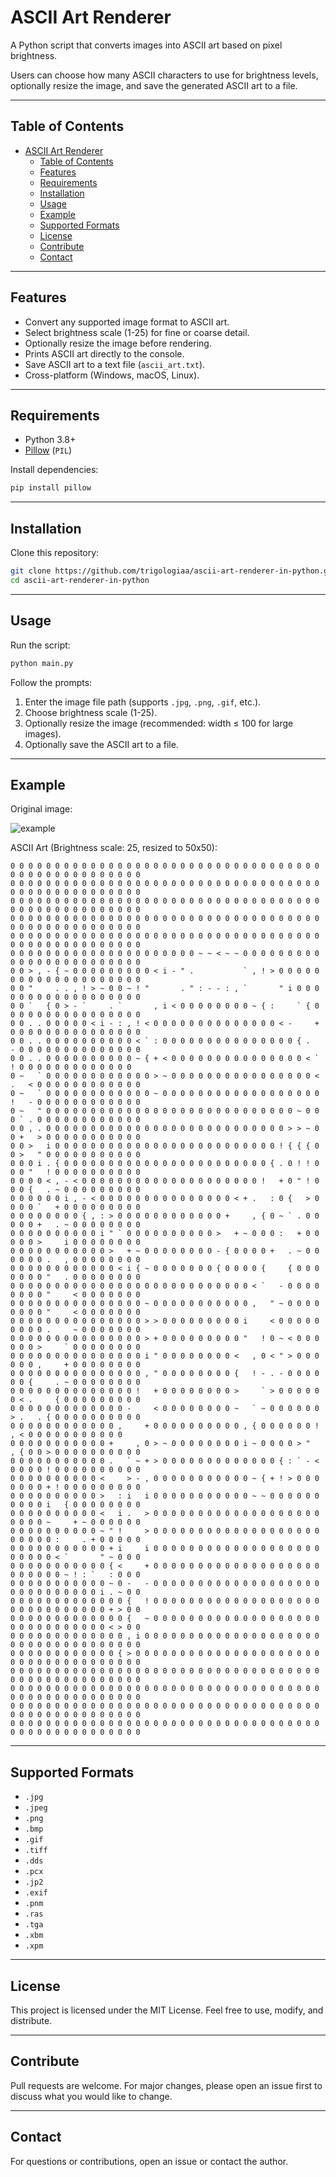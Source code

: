 # ASCII Art Renderer

A Python script that converts images into ASCII art based on pixel brightness.

Users can choose how many ASCII characters to use for brightness levels, optionally resize the image, and save the generated ASCII art to a file.

---

## Table of Contents

- [ASCII Art Renderer](#ascii-art-renderer)
  - [Table of Contents](#table-of-contents)
  - [Features](#features)
  - [Requirements](#requirements)
  - [Installation](#installation)
  - [Usage](#usage)
  - [Example](#example)
  - [Supported Formats](#supported-formats)
  - [License](#license)
  - [Contribute](#contribute)
  - [Contact](#contact)

---

## Features

- Convert any supported image format to ASCII art.
- Select brightness scale (1-25) for fine or coarse detail.
- Optionally resize the image before rendering.
- Prints ASCII art directly to the console.
- Save ASCII art to a text file (`ascii_art.txt`).
- Cross-platform (Windows, macOS, Linux).

---

## Requirements

- Python 3.8+
- [Pillow](https://pillow.readthedocs.io/en/stable/) (`PIL`)

Install dependencies:

```bash
pip install pillow
```

---

## Installation

Clone this repository:

```bash
git clone https://github.com/trigologiaa/ascii-art-renderer-in-python.git
cd ascii-art-renderer-in-python
```

---

## Usage

Run the script:

```bash
python main.py
```

Follow the prompts:

1. Enter the image file path (supports `.jpg`, `.png`, `.gif`, etc.).
2. Choose brightness scale (1-25).
3. Optionally resize the image (recommended: width ≤ 100 for large images).
4. Optionally save the ASCII art to a file.

---

## Example

Original image:

![example](/assets/example.png)

ASCII Art (Brightness scale: 25, resized to 50x50):

```
0 0 0 0 0 0 0 0 0 0 0 0 0 0 0 0 0 0 0 0 0 0 0 0 0 0 0 0 0 0 0 0 0 0 0 0 0 0 0 0 0 0 0 0 0 0 0 0 0 0
0 0 0 0 0 0 0 0 0 0 0 0 0 0 0 0 0 0 0 0 0 0 0 0 0 0 0 0 0 0 0 0 0 0 0 0 0 0 0 0 0 0 0 0 0 0 0 0 0 0
0 0 0 0 0 0 0 0 0 0 0 0 0 0 0 0 0 0 0 0 0 0 0 0 0 0 0 0 0 0 0 0 0 0 0 0 0 0 0 0 0 0 0 0 0 0 0 0 0 0
0 0 0 0 0 0 0 0 0 0 0 0 0 0 0 0 0 0 0 0 0 0 0 0 0 0 0 0 0 0 0 0 0 0 0 0 0 0 0 0 0 0 0 0 0 0 0 0 0 0
0 0 0 0 0 0 0 0 0 0 0 0 0 0 0 0 0 0 0 0 0 0 0 0 0 0 0 0 0 0 0 0 0 0 0 0 0 0 0 0 0 0 0 0 0 0 0 0 0 0
0 0 0 0 0 0 0 0 0 0 0 0 0 0 0 0 0 0 0 0 0 ~ ~ < ~ ~ 0 0 0 0 0 0 0 0 0 0 0 0 0 0 0 0 0 0 0 0 0 0 0 0
0 0 > , - { ~ 0 0 0 0 0 0 0 0 0 < i - " .           ` , ! > 0 0 0 0 0 0 0 0 0 0 0 0 0 0 0 0 0 0 0 0
0 0 "     . . , ! > ~ 0 0 ~ ! "       . " : - - : , `       " i 0 0 0 0 0 0 0 0 0 0 0 0 0 0 0 0 0 0
0 0 `   { 0 > - `     . `       , i < 0 0 0 0 0 0 0 0 ~ { :     ` { 0 0 0 0 0 0 0 0 0 0 0 0 0 0 0 0
0 0 . . 0 0 0 0 0 < i - : , ! < 0 0 0 0 0 0 0 0 0 0 0 0 0 0 < -     + 0 0 0 0 0 0 0 0 0 0 0 0 0 0 0
0 0 . . 0 0 0 0 0 0 0 0 0 0 < ` : 0 0 0 0 0 0 0 0 0 0 0 0 0 0 0 { .   - 0 0 0 0 0 0 0 0 0 0 0 0 0 0
0 0 . . 0 0 0 0 0 0 0 0 0 0 ~ { + < 0 0 0 0 0 0 0 0 0 0 0 0 0 0 0 < `   ! 0 0 0 0 0 0 0 0 0 0 0 0 0
0 ~   ` 0 0 0 0 0 0 0 0 0 0 0 0 > ~ 0 0 0 0 0 0 0 0 0 0 0 0 0 0 0 0 < .   < 0 0 0 0 0 0 0 0 0 0 0 0
0 ~   ` 0 0 0 0 0 0 0 0 0 0 0 0 ~ 0 0 0 0 0 0 0 0 0 0 0 0 0 0 0 0 0 0 !   - 0 0 0 0 0 0 0 0 0 0 0 0
0 ~   " 0 0 0 0 0 0 0 0 0 0 0 0 0 0 0 0 0 0 0 0 0 0 0 0 0 0 0 0 ~ 0 0 0 ` . 0 0 0 0 0 0 0 0 0 0 0 0
0 0 , . 0 0 0 0 0 0 0 0 0 0 0 0 0 0 0 0 0 0 0 0 0 0 0 0 0 0 0 > > ~ 0 0 +   > 0 0 0 0 0 0 0 0 0 0 0
0 0 >   i 0 0 0 0 0 0 0 0 0 0 0 0 0 0 0 0 0 0 0 0 0 0 0 0 0 ! { { { 0 0 >   " 0 0 0 0 0 0 0 0 0 0 0
0 0 0 i . { 0 0 0 0 0 0 0 0 0 0 0 0 0 0 0 0 0 0 0 0 0 0 0 { . 0 ! ! 0 0 0 "   ! 0 0 0 0 0 0 0 0 0 0
0 0 0 0 < , - < 0 0 0 0 0 0 0 0 0 0 0 0 0 0 0 0 0 0 0 0 !   + 0 " ! 0 0 0 {   . ~ 0 0 0 0 0 0 0 0 0
0 0 0 0 0 0 i , - < 0 0 0 0 0 0 0 0 0 0 0 0 0 0 0 < + .   : 0 {   > 0 0 0 0 `   + 0 0 0 0 0 0 0 0 0
0 0 0 0 0 0 0 0 { , : > 0 0 0 0 0 0 0 0 0 0 0 0 +     , { 0 ~ ` . 0 0 0 0 0 +   . ~ 0 0 0 0 0 0 0 0
0 0 0 0 0 0 0 0 0 0 i " ` 0 0 0 0 0 0 0 0 0 0 >   + ~ 0 0 0 :   + 0 0 0 0 0 >     i 0 0 0 0 0 0 0 0
0 0 0 0 0 0 0 0 0 0 0 >   + ~ 0 0 0 0 0 0 0 0 - { 0 0 0 0 +   . ~ 0 0 0 0 0 0 .   , 0 0 0 0 0 0 0 0
0 0 0 0 0 0 0 0 0 0 0 0 < i { ~ 0 0 0 0 0 0 0 { 0 0 0 0 {     { 0 0 0 0 0 0 0 "   . 0 0 0 0 0 0 0 0
0 0 0 0 0 0 0 0 0 0 0 0 0 0 0 0 0 0 0 0 0 0 0 0 0 0 0 < `   - 0 0 0 0 0 0 0 0 "     < 0 0 0 0 0 0 0
0 0 0 0 0 0 0 0 0 0 0 0 0 0 0 ~ 0 0 0 0 0 0 0 0 0 0 0 ,   " ~ 0 0 0 0 0 0 0 0 "     < 0 0 0 0 0 0 0
0 0 0 0 0 0 0 0 0 0 0 0 0 0 0 > > 0 0 0 0 0 0 0 0 0 i     < 0 0 0 0 0 0 0 0 0 .     ~ 0 0 0 0 0 0 0
0 0 0 0 0 0 0 0 0 0 0 0 0 0 0 > + 0 0 0 0 0 0 0 0 0 "   ! 0 ~ < 0 0 0 0 0 0 >     ` 0 0 0 0 0 0 0 0
0 0 0 0 0 0 0 0 0 0 0 0 0 0 0 i " 0 0 0 0 0 0 0 0 <   , 0 < " > 0 0 0 0 0 0 ,     + 0 0 0 0 0 0 0 0
0 0 0 0 0 0 0 0 0 0 0 0 0 0 0 , " 0 0 0 0 0 0 0 0 {   ! - . - 0 0 0 0 0 0 {     . ~ 0 0 0 0 0 0 0 0
0 0 0 0 0 0 0 0 0 0 0 0 0 0 !   + 0 0 0 0 0 0 0 0 >     ` > 0 0 0 0 0 0 < .     { 0 0 0 0 0 0 0 0 0
0 0 0 0 0 0 0 0 0 0 0 0 0 -     < 0 0 0 0 0 0 0 0 ~   ` ~ 0 0 0 0 0 0 > .   . { 0 0 0 0 0 0 0 0 0 0
0 0 0 0 0 0 0 0 0 0 0 0 ,     + 0 0 0 0 0 0 0 0 0 0 , { 0 0 0 0 0 0 !     , < 0 0 0 0 0 0 0 0 0 0 0
0 0 0 0 0 0 0 0 0 0 0 +     , 0 > ~ 0 0 0 0 0 0 0 0 i ~ 0 0 0 0 > "   , { 0 0 > 0 0 0 0 0 0 0 0 0 0
0 0 0 0 0 0 0 0 0 0 0 .   ` ~ + > 0 0 0 0 0 0 0 0 0 0 0 0 0 { : ` - < 0 0 0 0 ! 0 0 0 0 0 0 0 0 0 0
0 0 0 0 0 0 0 0 0 0 <     > - , 0 0 0 0 0 0 0 0 0 0 0 ~ { + ! > 0 0 0 0 0 0 0 + ! 0 0 0 0 0 0 0 0 0
0 0 0 0 0 0 0 0 0 0 >   : i   i 0 0 0 0 0 0 0 0 0 0 0 ~ ~ 0 0 0 0 0 0 0 0 0 0 i   { 0 0 0 0 0 0 0 0
0 0 0 0 0 0 0 0 0 0 <   i .   > 0 0 0 0 0 0 0 0 0 0 0 0 0 0 0 0 0 0 0 0 0 0 0 ~     + ~ 0 0 0 0 0 0
0 0 0 0 0 0 0 0 0 0 ~ " !     > 0 0 0 0 0 0 0 0 0 0 0 0 0 0 0 0 0 0 0 0 0 0 0 0 :     . + 0 0 0 0 0
0 0 0 0 0 0 0 0 0 0 0 + i     i 0 0 0 0 0 0 0 0 0 0 0 0 0 0 0 0 0 0 0 0 0 0 0 0 < `       " ~ 0 0 0
0 0 0 0 0 0 0 0 0 0 0 { <     + 0 0 0 0 0 0 0 0 0 0 0 0 0 0 0 0 0 0 0 0 0 0 0 0 0 ~ ! : `   : 0 0 0
0 0 0 0 0 0 0 0 0 0 0 ~ 0 -   - 0 0 0 0 0 0 0 0 0 0 0 0 0 0 0 0 0 0 0 0 0 0 0 0 0 0 0 0 0 i . ~ 0 0
0 0 0 0 0 0 0 0 0 0 0 0 0 {   ! 0 0 0 0 0 0 0 0 0 0 0 0 0 0 0 0 0 0 0 0 0 0 0 0 0 0 0 0 0 0 + > 0 0
0 0 0 0 0 0 0 0 0 0 0 0 0 {   ~ 0 0 0 0 0 0 0 0 0 0 0 0 0 0 0 0 0 0 0 0 0 0 0 0 0 0 0 0 0 0 < > 0 0
0 0 0 0 0 0 0 0 0 0 0 0 0 , i 0 0 0 0 0 0 0 0 0 0 0 0 0 0 0 0 0 0 0 0 0 0 0 0 0 0 0 0 0 0 0 0 0 0 0
0 0 0 0 0 0 0 0 0 0 0 0 { > 0 0 0 0 0 0 0 0 0 0 0 0 0 0 0 0 0 0 0 0 0 0 0 0 0 0 0 0 0 0 0 0 0 0 0 0
0 0 0 0 0 0 0 0 0 0 0 0 0 0 0 0 0 0 0 0 0 0 0 0 0 0 0 0 0 0 0 0 0 0 0 0 0 0 0 0 0 0 0 0 0 0 0 0 0 0
0 0 0 0 0 0 0 0 0 0 0 0 0 0 0 0 0 0 0 0 0 0 0 0 0 0 0 0 0 0 0 0 0 0 0 0 0 0 0 0 0 0 0 0 0 0 0 0 0 0
0 0 0 0 0 0 0 0 0 0 0 0 0 0 0 0 0 0 0 0 0 0 0 0 0 0 0 0 0 0 0 0 0 0 0 0 0 0 0 0 0 0 0 0 0 0 0 0 0 0
0 0 0 0 0 0 0 0 0 0 0 0 0 0 0 0 0 0 0 0 0 0 0 0 0 0 0 0 0 0 0 0 0 0 0 0 0 0 0 0 0 0 0 0 0 0 0 0 0 0
```

---

## Supported Formats

- `.jpg`
- `.jpeg`
- `.png`
- `.bmp`
- `.gif`
- `.tiff`
- `.dds`
- `.pcx`
- `.jp2`
- `.exif`
- `.pnm`
- `.ras`
- `.tga`
- `.xbm`
- `.xpm`

---

## License

This project is licensed under the MIT License. Feel free to use, modify, and distribute.

---

## Contribute

Pull requests are welcome. For major changes, please open an issue first to discuss what you would like to change.

---

## Contact

For questions or contributions, open an issue or contact the author.
